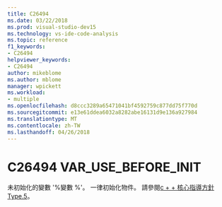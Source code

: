 ```yaml
---
title: C26494
ms.date: 03/22/2018
ms.prod: visual-studio-dev15
ms.technology: vs-ide-code-analysis
ms.topic: reference
f1_keywords:
- C26494
helpviewer_keywords:
- C26494
author: mikeblome
ms.author: mblome
manager: wpickett
ms.workload:
- multiple
ms.openlocfilehash: d8ccc3289a65471041bf4592759c877dd75f770d
ms.sourcegitcommit: e13e61ddea6032a8282abe16131d9e136a927984
ms.translationtype: MT
ms.contentlocale: zh-TW
ms.lasthandoff: 04/26/2018
---
```

# <a name="c26494-varusebeforeinit"></a>C26494 VAR_USE_BEFORE_INIT

未初始化的變數 '%變數 %'。 一律初始化物件。 請參閱[c + + 核心指導方針 Type.5](https://github.com/isocpp/CppCoreGuidelines/blob/master/CppCoreGuidelines.md#SS-type)。
